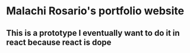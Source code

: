 # Malachi Rosario's portfolio website
## This is a prototype I eventually want to do it in react because react is dope
